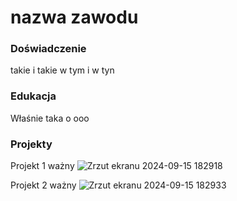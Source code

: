 # nazwa zawodu

### Doświadczenie 
takie i takie w tym i w tyn

### Edukacja 
Właśnie taka o ooo 

### Projekty 
Projekt 1 ważny 
![Zrzut ekranu 2024-09-15 182918](https://github.com/user-attachments/assets/41ad2213-2b32-4d48-a88f-383dd0203e30)

Projekt 2 ważny 
![Zrzut ekranu 2024-09-15 182933](https://github.com/user-attachments/assets/3b52c774-4da2-4f8a-a56b-5c7085027ffc)

